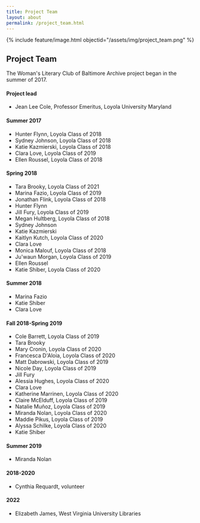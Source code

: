 ```yaml
---
title: Project Team
layout: about
permalink: /project_team.html
---
```


{% include feature/image.html objectid="/assets/img/project_team.png" %}

## Project Team
The Woman's Literary Club of Baltimore Archive project began in the summer of 2017. 

#### Project lead
- Jean Lee Cole, Professor Emeritus, Loyola University Maryland

#### Summer 2017
- Hunter Flynn, Loyola Class of 2018
- Sydney Johnson, Loyola Class of 2018
- Katie Kazmierski, Loyola Class of 2018
- Clara Love, Loyola Class of 2019
- Ellen Roussel, Loyola Class of 2018

#### Spring 2018
- Tara Brooky, Loyola Class of 2021
- Marina Fazio, Loyola Class of 2019 
- Jonathan Flink, Loyola Class of 2018 
- Hunter Flynn 
- Jill Fury, Loyola Class of 2019 
- Megan Hultberg, Loyola Class of 2018 
- Sydney Johnson 
- Katie Kazmierski 
- Kaitlyn Kutch, Loyola Class of 2020 
- Clara Love 
- Monica Malouf, Loyola Class of 2018 
- Ju'waun Morgan, Loyola Class of 2019 
- Ellen Roussel 
- Katie Shiber, Loyola Class of 2020

#### Summer 2018
- Marina Fazio 
- Katie Shiber 
- Clara Love

#### Fall 2018-Spring 2019
- Cole Barrett, Loyola Class of 2019  
- Tara Brooky 
- Mary Cronin, Loyola Class of 2020  
- Francesca D'Aloia, Loyola Class of 2020
- Matt Dabrowski, Loyola Class of 2019  
- Nicole Day, Loyola Class of 2019 
- Jill Fury 
- Alessia Hughes, Loyola Class of 2020  
- Clara Love 
- Katherine Marrinen, Loyola Class of 2020 
- Claire McElduff, Loyola Class of 2019  
- Natalie Muñoz, Loyola Class of 2019  
- Miranda Nolan, Loyola Class of 2020 
- Maddie Pikus, Loyola Class of 2019
- Alyssa Schilke, Loyola Class of 2020 
- Katie Shiber 

#### Summer 2019
- Miranda Nolan

#### 2018-2020
- Cynthia Requardt, volunteer

#### 2022
- Elizabeth James, West Virginia University Libraries
